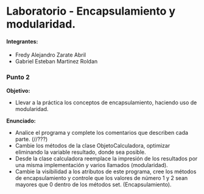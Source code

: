 # Laboratorio - Encapsulamiento y modularidad.
#### Integrantes:
- Fredy Alejandro Zarate Abril
- Gabriel Esteban Martinez Roldan
### Punto 2
**Objetivo:**
-  Llevar a la práctica los conceptos de encapsulamiento, haciendo uso de modularidad.

**Enunciado:**
- Analice el programa y complete los comentarios que describen cada parte. (//???)
- Cambie los métodos de la clase ObjetoCalculadora, optimizar eliminando la variable resultado, donde sea posible.
- Desde la clase calculadora reemplace la impresión de los resultados por una misma implementación y varios llamados (modularidad).
- Cambie la visibilidad a los atributos de este programa, cree los métodos de encapsulamiento y controle que los valores de número 1 y 2 sean mayores que 0 dentro de los métodos set. (Encapsulamiento).
